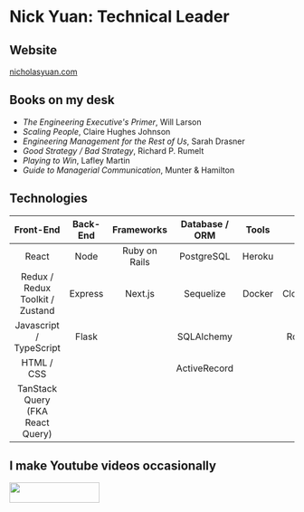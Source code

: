 # Nick Yuan: Technical Leader

## Website

[nicholasyuan.com](https://nicholasyuan.com)

## Books on my desk
- *The Engineering Executive's Primer*, Will Larson
- *Scaling People*, Claire Hughes Johnson
- *Engineering Management for the Rest of Us*, Sarah Drasner
- *Good Strategy / Bad Strategy*, Richard P. Rumelt
- *Playing to Win*, Lafley Martin
- *Guide to Managerial Communication*, Munter & Hamilton

## Technologies


| Front-End | Back-End  | Frameworks | Database / ORM  | Tools | AWS |
| :---:     | :---:    |   :---:    |   :---:         |     :---:  | :-: |
|  React    |  Node  |  Ruby on Rails |  PostgreSQL     |  Heroku    | S3 |
| Redux / Redux Toolkit / Zustand     | Express    | Next.js | Sequelize       |  Docker    |  CloudFront  |
|  Javascript / TypeScript | Flask  |  | SQLAlchemy      |           |  Route 53  |
|   HTML / CSS    |      |   |   ActiveRecord    |           |    EC2  |
|  TanStack Query (FKA React Query)   |      |  |                  |           |  RDS   |


## I make Youtube videos occasionally

[<img src="https://user-images.githubusercontent.com/18235032/177591183-dfe008f7-c6d0-42c0-99e9-7e54e3f9a56e.png" width="158.8" height="35.6">](https://www.youtube.com/channel/UCQ8zpKUgDCSxUDXbHfxwy4A)
